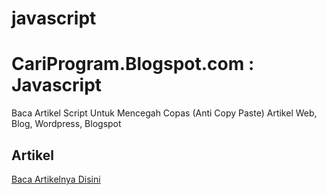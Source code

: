 # javascript
CariProgram.Blogspot.com : Javascript
=====================================

Baca Artikel Script Untuk Mencegah Copas (Anti Copy Paste) Artikel Web, Blog, Wordpress, Blogspot

Artikel
-------

[Baca Artikelnya Disini](http://cariprogram.blogspot.co.id/2016/01/script-anti-copas-artikel-blog-web-wordpress-dan-blogspot.html)